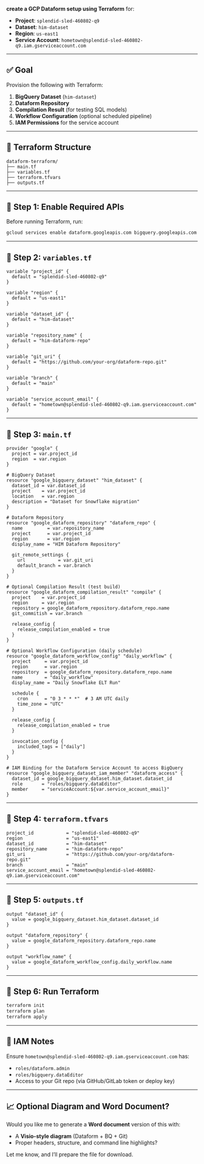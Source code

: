 **create a GCP Dataform setup using Terraform** for:

* **Project**: `splendid-sled-460802-q9`
* **Dataset**: `him-dataset`
* **Region**: `us-east1`
* **Service Account**: `hometown@splendid-sled-460802-q9.iam.gserviceaccount.com`

---

## ✅ Goal

Provision the following with Terraform:

1. **BigQuery Dataset** (`him-dataset`)
2. **Dataform Repository**
3. **Compilation Result** (for testing SQL models)
4. **Workflow Configuration** (optional scheduled pipeline)
5. **IAM Permissions** for the service account

---

## 📁 Terraform Structure

```
dataform-terraform/
├── main.tf
├── variables.tf
├── terraform.tfvars
├── outputs.tf
```

---

## 🔹 Step 1: Enable Required APIs

Before running Terraform, run:

```bash
gcloud services enable dataform.googleapis.com bigquery.googleapis.com
```

---

## 🔹 Step 2: `variables.tf`

```hcl
variable "project_id" {
  default = "splendid-sled-460802-q9"
}

variable "region" {
  default = "us-east1"
}

variable "dataset_id" {
  default = "him-dataset"
}

variable "repository_name" {
  default = "him-dataform-repo"
}

variable "git_uri" {
  default = "https://github.com/your-org/dataform-repo.git"
}

variable "branch" {
  default = "main"
}

variable "service_account_email" {
  default = "hometown@splendid-sled-460802-q9.iam.gserviceaccount.com"
}
```

---

## 🔹 Step 3: `main.tf`

```hcl
provider "google" {
  project = var.project_id
  region  = var.region
}

# BigQuery Dataset
resource "google_bigquery_dataset" "him_dataset" {
  dataset_id = var.dataset_id
  project    = var.project_id
  location   = var.region
  description = "Dataset for Snowflake migration"
}

# Dataform Repository
resource "google_dataform_repository" "dataform_repo" {
  name         = var.repository_name
  project      = var.project_id
  region       = var.region
  display_name = "HIM Dataform Repository"

  git_remote_settings {
    url            = var.git_uri
    default_branch = var.branch
  }
}

# Optional Compilation Result (test build)
resource "google_dataform_compilation_result" "compile" {
  project    = var.project_id
  region     = var.region
  repository = google_dataform_repository.dataform_repo.name
  git_commitish = var.branch

  release_config {
    release_compilation_enabled = true
  }
}

# Optional Workflow Configuration (daily schedule)
resource "google_dataform_workflow_config" "daily_workflow" {
  project     = var.project_id
  region      = var.region
  repository  = google_dataform_repository.dataform_repo.name
  name        = "daily_workflow"
  display_name = "Daily Snowflake ELT Run"

  schedule {
    cron      = "0 3 * * *"  # 3 AM UTC daily
    time_zone = "UTC"
  }

  release_config {
    release_compilation_enabled = true
  }

  invocation_config {
    included_tags = ["daily"]
  }
}

# IAM Binding for the Dataform Service Account to access BigQuery
resource "google_bigquery_dataset_iam_member" "dataform_access" {
  dataset_id = google_bigquery_dataset.him_dataset.dataset_id
  role       = "roles/bigquery.dataEditor"
  member     = "serviceAccount:${var.service_account_email}"
}
```

---

## 🔹 Step 4: `terraform.tfvars`

```hcl
project_id            = "splendid-sled-460802-q9"
region                = "us-east1"
dataset_id            = "him-dataset"
repository_name       = "him-dataform-repo"
git_uri               = "https://github.com/your-org/dataform-repo.git"
branch                = "main"
service_account_email = "hometown@splendid-sled-460802-q9.iam.gserviceaccount.com"
```

---

## 🔹 Step 5: `outputs.tf`

```hcl
output "dataset_id" {
  value = google_bigquery_dataset.him_dataset.dataset_id
}

output "dataform_repository" {
  value = google_dataform_repository.dataform_repo.name
}

output "workflow_name" {
  value = google_dataform_workflow_config.daily_workflow.name
}
```

---

## 🔹 Step 6: Run Terraform

```bash
terraform init
terraform plan
terraform apply
```

---

## 🔐 IAM Notes

Ensure `hometown@splendid-sled-460802-q9.iam.gserviceaccount.com` has:

* `roles/dataform.admin`
* `roles/bigquery.dataEditor`
* Access to your Git repo (via GitHub/GitLab token or deploy key)

---

## 📈 Optional Diagram and Word Document?

Would you like me to generate a **Word document** version of this with:

* A **Visio-style diagram** (Dataform + BQ + Git)
* Proper headers, structure, and command line highlights?

Let me know, and I’ll prepare the file for download.
